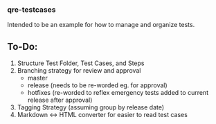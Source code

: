 ### qre-testcases

Intended to be an example for how to manage and organize tests.

## To-Do:
1. Structure Test Folder, Test Cases, and Steps
2. Branching strategy for review and approval
    - master
    - release (needs to be re-worded eg. for approval)
    - hotfixes (re-worded to reflex emergency tests added to current release after approval)
3. Tagging Strategy (assuming group by release date)
4. Markdown <-> HTML converter for easier to read test cases

